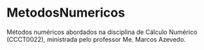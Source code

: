 # MetodosNumericos
Métodos numéricos abordados na disciplina de Cálculo Numérico (CCCT0022), ministrada pelo professor Me. Marcos Azevedo.
